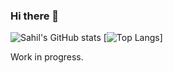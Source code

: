 ### Hi there 👋

![Sahil's GitHub stats](https://github-readme-stats.vercel.app/api?username=sahilshembekar&count_private=true&show_icons=true&theme=chartreuse-dark)
[![Top Langs](https://github-readme-stats.vercel.app/api/top-langs/?username=sahilshembekar&layout=compact)]

Work in progress.
<!--
**sahilshembekar/sahilshembekar** is a ✨ _special_ ✨ repository because its `README.md` (this file) appears on your GitHub profile.

Here are some ideas to get you started:

- 🔭 I’m currently working on ...
- 🌱 I’m currently learning ...
- 👯 I’m looking to collaborate on ...
- 🤔 I’m looking for help with ...
- 💬 Ask me about ...
- 📫 How to reach me: ...
- 😄 Pronouns: ...
- ⚡ Fun fact: ...
-->
